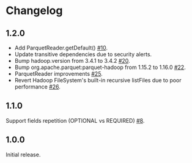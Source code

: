 # Changelog

## 1.2.0

- Add ParquetReader.getDefault() [#10](https://github.com/romibuzi/ParquetDiff/pull/10).
- Update transitive dependencies due to security alerts.
- Bump hadoop.version from 3.4.1 to 3.4.2 [#20](https://github.com/romibuzi/ParquetDiff/pull/20).
- Bump org.apache.parquet:parquet-hadoop from 1.15.2 to 1.16.0 [#22](https://github.com/romibuzi/ParquetDiff/pull/22).
- ParquetReader improvements [#25](https://github.com/romibuzi/ParquetDiff/pull/25).
- Revert Hadoop FileSystem's built-in recursive listFiles due to poor performance [#26](https://github.com/romibuzi/ParquetDiff/pull/26).

## 1.1.0

Support fields repetition (OPTIONAL vs REQUIRED) [#8](https://github.com/romibuzi/ParquetDiff/pull/8).

## 1.0.0

Initial release.
